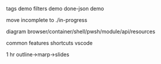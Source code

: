 tags demo
filters demo
done-json demo

move incomplete to ./in-progress

diagram browser/container/shell/pwsh/module/api/resources

common features
shortcuts
  vscode

1 hr outline->marp->slides